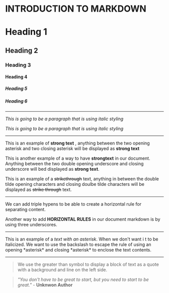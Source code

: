 # INTRODUCTION TO MARKDOWN

<!--HEADING-->
# Heading 1

## Heading 2

### Heading 3

#### Heading 4

##### Heading 5

##### Heading 6

---

<!-- Italics -->

_This is going to be a paragraph that is using italic styling_

*This is going to be a paragraph that is using italic styling*

---

<!-- Strong -->

This is an example of **strong text** , anything between the two opening asterisk and two closing asterisk will be displayed as **strong text**

This is another example of a way to have __strongtext__ in our document. Anything between the two double opening underscore and closing underscore will bed displayed as __strong text__.

<!-- Strike Trough -->

This is an example of a ~~strikethrough~~ text, anything in between the double tilde opening characters and closing doulbe tilde characters will be displayed as ~~strike through~~ text.

---
<!-- Horizontal Rule -->

We can add triple hypens to be able to create a horizontal rule for separating content.

Another way to add __HORIZONTAL RULES__ in our document markdown is by using three underscores.
___

<!-- Escape Character Rule using Backslash -->

This is an example of a *text with an asterisk*. When we don't want i t to be italicized. We want to use the backslash to escape the rule of using an opening \*asterisk* and closing \*asterisk* to enclose the text contents.

---

<!-- Blockquote Rule -->

>We use the greater than symbol to display a block of text as a quote with a background and line on the left side.

> *"You don't have to be great to start, but you need to start to be great."* - __Unknwon Author__
